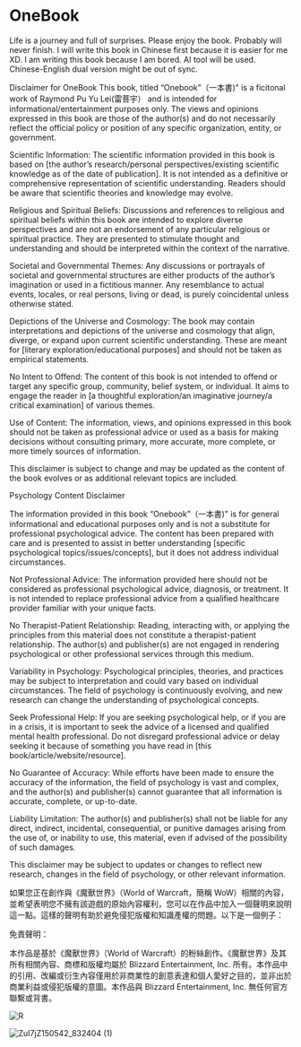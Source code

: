 # OneBook

Life is a journey and full of surprises. Please enjoy the book. Probably will never finish. I will write this book in Chinese first because it is easier for me XD. I am writing this book because I am bored. AI tool will be used. Chinese-English dual version might be out of sync.

Disclaimer for OneBook
This book, titled “Onebook”（一本書)" is a ficitonal work of Raymond Pu Yu Lei(雷菩宇） and is intended for informational/entertainment purposes only. The views and opinions expressed in this book are those of the author(s) and do not necessarily reflect the official policy or position of any specific organization, entity, or government.

Scientific Information: The scientific information provided in this book is based on [the author’s research/personal perspectives/existing scientific knowledge as of the date of publication]. It is not intended as a definitive or comprehensive representation of scientific understanding. Readers should be aware that scientific theories and knowledge may evolve.

Religious and Spiritual Beliefs: Discussions and references to religious and spiritual beliefs within this book are intended to explore diverse perspectives and are not an endorsement of any particular religious or spiritual practice. They are presented to stimulate thought and understanding and should be interpreted within the context of the narrative.

Societal and Governmental Themes: Any discussions or portrayals of societal and governmental structures are either products of the author’s imagination or used in a fictitious manner. Any resemblance to actual events, locales, or real persons, living or dead, is purely coincidental unless otherwise stated.

Depictions of the Universe and Cosmology: The book may contain interpretations and depictions of the universe and cosmology that align, diverge, or expand upon current scientific understanding. These are meant for [literary exploration/educational purposes] and should not be taken as empirical statements.

No Intent to Offend: The content of this book is not intended to offend or target any specific group, community, belief system, or individual. It aims to engage the reader in [a thoughtful exploration/an imaginative journey/a critical examination] of various themes.

Use of Content: The information, views, and opinions expressed in this book should not be taken as professional advice or used as a basis for making decisions without consulting primary, more accurate, more complete, or more timely sources of information.

This disclaimer is subject to change and may be updated as the content of the book evolves or as additional relevant topics are included.

Psychology Content Disclaimer

The information provided in this book “Onebook”（一本書)" is for general informational and educational purposes only and is not a substitute for professional psychological advice. The content has been prepared with care and is presented to assist in better understanding [specific psychological topics/issues/concepts], but it does not address individual circumstances.

Not Professional Advice: The information provided here should not be considered as professional psychological advice, diagnosis, or treatment. It is not intended to replace professional advice from a qualified healthcare provider familiar with your unique facts.

No Therapist-Patient Relationship: Reading, interacting with, or applying the principles from this material does not constitute a therapist-patient relationship. The author(s) and publisher(s) are not engaged in rendering psychological or other professional services through this medium.

Variability in Psychology: Psychological principles, theories, and practices may be subject to interpretation and could vary based on individual circumstances. The field of psychology is continuously evolving, and new research can change the understanding of psychological concepts.

Seek Professional Help: If you are seeking psychological help, or if you are in a crisis, it is important to seek the advice of a licensed and qualified mental health professional. Do not disregard professional advice or delay seeking it because of something you have read in [this book/article/website/resource].

No Guarantee of Accuracy: While efforts have been made to ensure the accuracy of the information, the field of psychology is vast and complex, and the author(s) and publisher(s) cannot guarantee that all information is accurate, complete, or up-to-date.

Liability Limitation: The author(s) and publisher(s) shall not be liable for any direct, indirect, incidental, consequential, or punitive damages arising from the use of, or inability to use, this material, even if advised of the possibility of such damages.

This disclaimer may be subject to updates or changes to reflect new research, changes in the field of psychology, or other relevant information.

如果您正在創作與《魔獸世界》（World of Warcraft，簡稱 WoW）相關的內容，並希望表明您不擁有該遊戲的原始內容權利，您可以在作品中加入一個聲明來說明這一點。這樣的聲明有助於避免侵犯版權和知識產權的問題。以下是一個例子：

免責聲明：

本作品是基於《魔獸世界》（World of Warcraft）的粉絲創作。《魔獸世界》及其所有相關內容、商標和版權均屬於 Blizzard Entertainment, Inc. 所有。本作品中的引用、改編或衍生內容僅用於非商業性的創意表達和個人愛好之目的，並非出於商業利益或侵犯版權的意圖。本作品與 Blizzard Entertainment, Inc. 無任何官方聯繫或背書。

![R](https://github.com/ewdlop/OneBook/assets/25368970/577800b4-87f2-4b0f-bdc6-9dac6ae8cf0a)

![ZuI7jZ150542_832404 (1)](https://github.com/ewdlop/OneBook/assets/25368970/4bdcf629-a4be-4a66-a74f-1e7d97120213)


